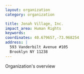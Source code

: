 ```yaml
---
layout: organization
category: organization

title: Jonah Village, Inc.
impact_area: Human Rights
keywords: 
coordinates: 40.679657,-73.968254
address: |
  593 Vanderbilt Avenue #105
  Brooklyn NY 11238
---
```

Organization's overview
